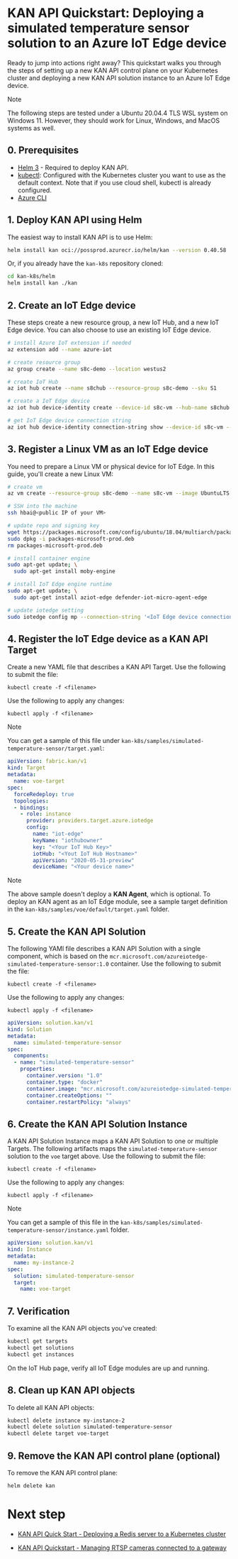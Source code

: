 # KAN API Quickstart: Deploying a simulated temperature sensor solution to an Azure IoT Edge device

Ready to jump into actions right away? This quickstart walks you through the steps of setting up a new KAN API control plane on your Kubernetes cluster and deploying a new KAN API solution instance to an Azure IoT Edge device.

> [!NOTE]
> The following steps are tested under a Ubuntu 20.04.4 TLS WSL system on Windows 11. However, they should work for Linux, Windows, and MacOS systems as well.

<!-- ![IoT Edge](../../assets/quick-start-iot-edge.png)-->

## 0. Prerequisites

* [Helm 3](https://helm.sh/) - Required to deploy KAN API.
* [kubectl](https://kubernetes.io/docs/reference/kubectl/kubectl/): Configured with the Kubernetes cluster you want to use as the default context. Note that if you use cloud shell, kubectl is already configured.
* [Azure CLI](https://docs.microsoft.com/en-us/cli/azure/)

## 1. Deploy KAN API using Helm

The easiest way to install KAN API is to use Helm:
```bash
helm install kan oci://possprod.azurecr.io/helm/kan --version 0.40.58
```

Or, if you already have the ```kan-k8s``` repository cloned:
```bash
cd kan-k8s/helm
helm install kan ./kan
```

## 2. Create an IoT Edge device

These steps create a new resource group, a new IoT Hub, and a new IoT Edge device. You can also choose to use an existing IoT Edge device.

```bash
# install Azure IoT extension if needed
az extension add --name azure-iot

# create resource group
az group create --name s8c-demo --location westus2

# create IoT Hub
az iot hub create --name s8chub --resource-group s8c-demo --sku S1

# create a IoT Edge device
az iot hub device-identity create --device-id s8c-vm --hub-name s8chub --edge-enabled

# get IoT Edge device connection string
az iot hub device-identity connection-string show --device-id s8c-vm --resource-group s8c-demo --hub-name s8chub
```

## 3. Register a Linux VM as an IoT Edge device

You need to prepare a Linux VM or physical device for IoT Edge. In this guide, you'll create a new Linux VM:

```bash
# create vm
az vm create --resource-group s8c-demo --name s8c-vm --image UbuntuLTS --admin-username hbai --generate-ssh-keys --size Standard_D2s_v5

# SSH into the machine
ssh hbai@<public IP of your VM>

# update repo and signing key
wget https://packages.microsoft.com/config/ubuntu/18.04/multiarch/packages-microsoft-prod.deb -O packages-microsoft-prod.deb
sudo dpkg -i packages-microsoft-prod.deb
rm packages-microsoft-prod.deb

# install container engine
sudo apt-get update; \
  sudo apt-get install moby-engine

# install IoT Edge engine runtime
sudo apt-get update; \
  sudo apt-get install aziot-edge defender-iot-micro-agent-edge

# update iotedge setting
sudo iotedge config mp --connection-string '<IoT Edge device connection string>'
```

## 4. Register the IoT Edge device as a KAN API Target

Create a new YAML file that describes a KAN API Target. Use the following to submit the file:

```kubectl create -f <filename>```

Use the following to apply any changes:

```kubectl apply -f <filename> ```

> [!NOTE]
> You can get a sample of this file under ```kan-k8s/samples/simulated-temperature-sensor/target.yaml```:

```yaml
apiVersion: fabric.kan/v1
kind: Target
metadata:
  name: voe-target
spec:
  forceRedeploy: true
  topologies:
  - bindings:
    - role: instance
      provider: providers.target.azure.iotedge
      config:
        name: "iot-edge"
        keyName: "iothubowner"
        key: "<Your IoT Hub Key>"
        iotHub: "<Yout IoT Hub Hostname>"
        apiVersion: "2020-05-31-preview"
        deviceName: "<Your device name>"
```

> [!NOTE]
> The above sample doesn't deploy a **KAN Agent**, which is optional. To deploy an KAN agent as an  IoT Edge module, see a sample target definition in the ```kan-k8s/samples/voe/default/target.yaml``` folder.

## 5. Create the KAN API Solution

The following YAMl file describes a KAN API Solution with a single component, which is based on the ```mcr.microsoft.com/azureiotedge-simulated-temperature-sensor:1.0``` container. Use the following to submit the file:

```kubectl create -f <filename>```

Use the following to apply any changes:

```kubectl apply -f <filename> ```

```yaml
apiVersion: solution.kan/v1
kind: Solution
metadata:
  name: simulated-temperature-sensor
spec:
  components:
  - name: "simulated-temperature-sensor"
    properties:
      container.version: "1.0"
      container.type: "docker"
      container.image: "mcr.microsoft.com/azureiotedge-simulated-temperature-sensor:1.0"
      container.createOptions: ""
      container.restartPolicy: "always"
```

## 6. Create the KAN API Solution Instance

A KAN API Solution Instance maps a KAN API Solution to one or multiple Targets. The following artifacts maps the ```simulated-temperature-sensor``` solution to the ```voe``` target above. Use the following to submit the file:

```kubectl create -f <filename>```

Use the following to apply any changes:

```kubectl apply -f <filename> ```

> [!NOTE]
> You can get a sample of this file in the ```kan-k8s/samples/simulated-temperature-sensor/instance.yaml``` folder.

```yaml
apiVersion: solution.kan/v1
kind: Instance
metadata:
  name: my-instance-2
spec:
  solution: simulated-temperature-sensor
  target:
    name: voe-target
```

## 7. Verification

To examine all the KAN API objects you've created:

```bash
kubectl get targets
kubectl get solutions
kubectl get instances
```

On the IoT Hub page, verify all IoT Edge modules are up and running.

<!-- ![IoT Edge](../images/iot-edge.png)-->

## 8. Clean up KAN API objects

To delete all KAN API objects:

```bash
kubectl delete instance my-instance-2
kubectl delete solution simulated-temperature-sensor
kubectl delete target voe-target
```
## 9. Remove the KAN API control plane (optional)

To remove the KAN API control plane:

```bash
helm delete kan
```


# Next step

* [KAN API Quick Start - Deploying a Redis server to a Kubernetes cluster](deploy_redis_k8s.md)

 * [KAN API Quickstart - Managing RTSP cameras connected to a gateway](/docs/api/quick_start/manage_rtsp_cameras.md)

